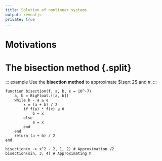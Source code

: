 ```yaml
---
title: Solution of nonlinear systems
output: revealjs
private: true
...
```


# Motivations

# The bisection method {.split}

::: example
Use the **bisection method** to approximate $\sqrt 2$ and $\pi$.
:::

~~~ {.julia .jupyter}
function bisection(f, a, b, ϵ = 10^-7)
    a, b = BigFloat.([a, b])
    while b - a ≥ ϵ
        x = (a + b) / 2
        if f(a) * f(x) ≤ 0
            b = x
        else
            a = x
        end
    end
    return (a + b) / 2
end

bisection(x -> x^2 - 2, 1, 2) # Approximation √2
bisection(sin, 3, 4) # Approximating π
~~~
